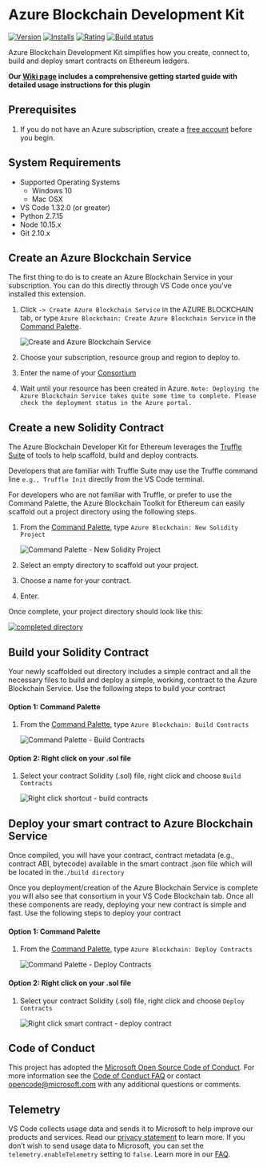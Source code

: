 # Azure Blockchain Development Kit

[![Version](https://vsmarketplacebadge.apphb.com/version/AzBlockchain.azure-blockchain.svg)](https://marketplace.visualstudio.com/items?itemName=ms-azuretools.vscode-logicapps) [![Installs](https://vsmarketplacebadge.apphb.com/installs/AzBlockchain.azure-blockchain.svg)](https://marketplace.visualstudio.com/items?itemName=AzBlockchain.azure-blockchain) [![Rating](https://vsmarketplacebadge.apphb.com/rating-star/AzBlockchain.azure-blockchain.svg)](https://marketplace.visualstudio.com/items?itemName=AzBlockchain.azure-blockchain#review-details) [![Build status](https://msazure.visualstudio.com/Blockchain/_apis/build/status/Blockchain-VS-Extensions/Blockchain-VS-Extension-Prod)](https://msazure.visualstudio.com/Blockchain/_build/latest?definitionId=71311)

Azure Blockchain Development Kit simplifies how you create, connect to, build and deploy smart contracts on Ethereum ledgers.

**Our [Wiki page](https://github.com/Microsoft/vscode-azure-blockchain-ethereum/wiki) includes a comprehensive getting started guide with detailed usage instructions for this plugin**

## Prerequisites

1. If you do not have an Azure subscription, create a [free account](https://azure.microsoft.com/free/?WT.mc_id=A261C142F) before you begin.

## System Requirements

- Supported Operating Systems
  - Windows 10
  - Mac OSX
- VS Code 1.32.0 (or greater)
- Python 2.7.15
- Node 10.15.x
- Git 2.10.x

## Create an Azure Blockchain Service

The first thing to do is to create an Azure Blockchain Service in your subscription. You can do this directly through VS Code once you've installed this extension.

1. Click `-> Create Azure Blockchain Service` in the AZURE BLOCKCHAIN tab, or type `Azure Blockchain: Create Azure Blockchain Service` in the [Command Palette](https://github.com/Microsoft/vscode-azure-blockchain-ethereum/wiki/Command-Palette).

   ![Create and Azure Blockchain Service](https://raw.githubusercontent.com/Microsoft/vscode-azure-blockchain-ethereum/master/images/createConsortium.png)

2. Choose your subscription, resource group and region to deploy to.

4. Enter the name of your [Consortium](https://docs.microsoft.com/azure/blockchain/service/consortium) 

5. Wait until your resource has been created in Azure.
   `Note: Deploying the Azure Blockchain Service takes quite some time to complete. Please check the deployment status in the Azure portal.` 

## Create a new Solidity Contract

The Azure Blockchain Developer Kit for Ethereum leverages the [Truffle Suite](https://truffleframework.com/) of tools to help scaffold, build and deploy contracts.

Developers that are familiar with Truffle Suite may use the Truffle command line `e.g., Truffle Init` directly from the VS Code terminal.

For developers who are not familiar with Truffle, or prefer to use the Command Palette, the Azure Blockchain Toolkit for Ethereum can easily scaffold out a project directory using the following steps.

1. From the [Command Palette](https://github.com/Microsoft/vscode-azure-blockchain-ethereum/wiki/Command-Palette), type `Azure Blockchain: New Solidity Project`

   ![Command Palette - New Solidity Project](https://raw.githubusercontent.com/Microsoft/vscode-azure-blockchain-ethereum/master/images/createNewProject.gif) 

2. Select an empty directory to scaffold out your project.

3. Choose a name for your contract.

4. Enter.

Once complete, your project directory should look like this:

[![completed directory](https://raw.githubusercontent.com/Microsoft/vscode-azure-blockchain-ethereum/master/images/newProjectDirCloseup.png)](https://raw.githubusercontent.com/Microsoft/vscode-azure-blockchain-ethereum/master/images/newProjectDir.png#lightbox)


## Build your Solidity Contract

Your newly scaffolded out directory includes a simple contract and all the necessary files to build and deploy a simple, working, contract to the Azure Blockchain Service. Use the following steps to build your contract

#### Option 1: Command Palette

1. From the [Command Palette](https://github.com/Microsoft/vscode-azure-blockchain-ethereum/wiki/Command-Palette), type `Azure Blockchain: Build Contracts`

   ![Command Palette - Build Contracts](https://raw.githubusercontent.com/Microsoft/vscode-azure-blockchain-ethereum/master/images/buildContracts.png)

#### Option 2: Right click on your .sol file

1. Select your contract Solidity (.sol) file, right click and choose `Build Contracts`

   ![Right click shortcut - build contracts](https://raw.githubusercontent.com/Microsoft/vscode-azure-blockchain-ethereum/master/images/buildContractRightClick.gif)

## Deploy your smart contract to Azure Blockchain Service

Once compiled, you will have your contract, contract metadata (e.g., contract ABI, bytecode) available in the smart contract .json file which will be located in the`./build directory` 

Once you deployment/creation of the Azure Blockchain Service is complete you will also see that consortium in your VS Code Blockchain tab. Once all these components are ready, deploying your new contract is simple and fast. Use the following steps to deploy your contract

#### Option 1: Command Palette

1. From the [Command Palette](https://github.com/Microsoft/vscode-azure-blockchain-ethereum/wiki/Command-Palette), type `Azure Blockchain: Deploy Contracts`

   ![Command Palette - Deploy Contracts](https://raw.githubusercontent.com/Microsoft/vscode-azure-blockchain-ethereum/master/images/deployContracts.png)

#### Option 2: Right click on your .sol file

1. Select your contract Solidity (.sol) file, right click and choose `Deploy Contracts`

   ![Right click smart contract - deploy contract](https://raw.githubusercontent.com/Microsoft/vscode-azure-blockchain-ethereum/master/images/deployContractsRightClick.png)

## Code of Conduct

This project has adopted the [Microsoft Open Source Code of Conduct](https://opensource.microsoft.com/codeofconduct/).
For more information see the [Code of Conduct FAQ](https://opensource.microsoft.com/codeofconduct/faq/) or
contact [opencode@microsoft.com](mailto:opencode@microsoft.com) with any additional questions or comments.

## Telemetry

VS Code collects usage data and sends it to Microsoft to help improve our products and services. Read our [privacy statement](https://go.microsoft.com/fwlink/?LinkID=528096&clcid=0x409) to learn more. If you don’t wish to send usage data to Microsoft, you can set the `telemetry.enableTelemetry` setting to `false`. Learn more in our [FAQ](https://code.visualstudio.com/docs/supporting/faq#_how-to-disable-telemetry-reporting).
